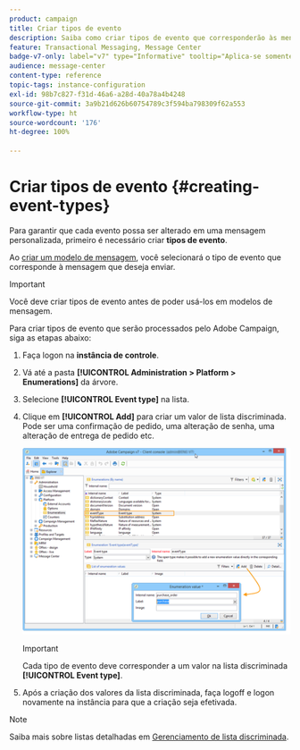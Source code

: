 ```yaml
---
product: campaign
title: Criar tipos de evento
description: Saiba como criar tipos de evento que corresponderão às mensagens transacionais que você deseja enviar no Adobe Campaign Classic
feature: Transactional Messaging, Message Center
badge-v7-only: label="v7" type="Informative" tooltip="Aplica-se somente ao Campaign Classic v7"
audience: message-center
content-type: reference
topic-tags: instance-configuration
exl-id: 98b7c827-f31d-46a6-a28d-40a78a4b4248
source-git-commit: 3a9b21d626b60754789c3f594ba798309f62a553
workflow-type: ht
source-wordcount: '176'
ht-degree: 100%

---
```


# Criar tipos de evento {#creating-event-types}



Para garantir que cada evento possa ser alterado em uma mensagem personalizada, primeiro é necessário criar **tipos de evento**.

Ao [criar um modelo de mensagem](../../message-center/using/creating-the-message-template.md), você selecionará o tipo de evento que corresponde à mensagem que deseja enviar.

>[!IMPORTANT]
>
>Você deve criar tipos de evento antes de poder usá-los em modelos de mensagem.

Para criar tipos de evento que serão processados pelo Adobe Campaign, siga as etapas abaixo:

1. Faça logon na **instância de controle**.

1. Vá até a pasta **[!UICONTROL Administration > Platform > Enumerations]** da árvore.

1. Selecione **[!UICONTROL Event type]** na lista.

1. Clique em **[!UICONTROL Add]** para criar um valor de lista discriminada. Pode ser uma confirmação de pedido, uma alteração de senha, uma alteração de entrega de pedido etc.

   ![](assets/messagecenter_eventtype_enum_001.png)

   >[!IMPORTANT]
   >
   >Cada tipo de evento deve corresponder a um valor na lista discriminada **[!UICONTROL Event type]**.

1. Após a criação dos valores da lista discriminada, faça logoff e logon novamente na instância para que a criação seja efetivada.

>[!NOTE]
>
>Saiba mais sobre listas detalhadas em [Gerenciamento de lista discriminada](../../platform/using/managing-enumerations.md).


